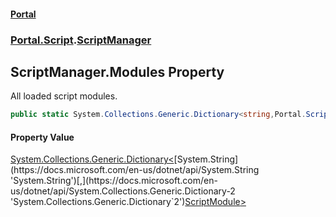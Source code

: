 #### [Portal](index.md 'index')
### [Portal.Script](Portal.Script.md 'Portal.Script').[ScriptManager](ScriptManager.md 'Portal.Script.ScriptManager')

## ScriptManager.Modules Property

All loaded script modules.

```csharp
public static System.Collections.Generic.Dictionary<string,Portal.Script.ScriptModule> Modules { get; }
```

#### Property Value
[System.Collections.Generic.Dictionary&lt;](https://docs.microsoft.com/en-us/dotnet/api/System.Collections.Generic.Dictionary-2 'System.Collections.Generic.Dictionary`2')[System.String](https://docs.microsoft.com/en-us/dotnet/api/System.String 'System.String')[,](https://docs.microsoft.com/en-us/dotnet/api/System.Collections.Generic.Dictionary-2 'System.Collections.Generic.Dictionary`2')[ScriptModule](ScriptModule.md 'Portal.Script.ScriptModule')[&gt;](https://docs.microsoft.com/en-us/dotnet/api/System.Collections.Generic.Dictionary-2 'System.Collections.Generic.Dictionary`2')